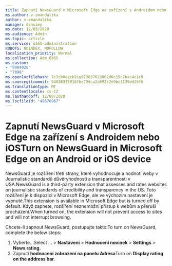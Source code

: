 ```yaml
---
title: Zapnutí NewsGuard v Microsoft Edge na zařízení s Androidem nebo iOS
ms.author: v-smandalika
author: v-smandalika
manager: dansimp
ms.date: 12/03/2020
ms.audience: Admin
ms.topic: article
ms.service: o365-administration
ROBOTS: NOINDEX, NOFOLLOW
localization_priority: Normal
ms.collection: Adm_O365
ms.custom:
- "9004028"
- "7098"
ms.openlocfilehash: 7c3cb0eecb2ce073637623062d6c15c7bac4c1c9
ms.sourcegitcommit: 94036315916fbc79dca2a692c2e9bc1139dd28f6
ms.translationtype: MT
ms.contentlocale: cs-CZ
ms.lasthandoff: 12/08/2020
ms.locfileid: "49676967"
---
```

# <a name="turn-on-newsguard-in-microsoft-edge-on-an-android-or-ios-device"></a><span data-ttu-id="2fbd2-102">Zapnutí NewsGuard v Microsoft Edge na zařízení s Androidem nebo iOS</span><span class="sxs-lookup"><span data-stu-id="2fbd2-102">Turn on NewsGuard in Microsoft Edge on an Android or iOS device</span></span>

<span data-ttu-id="2fbd2-103">NewsGuard je rozšíření třetí strany, které vyhodnocuje a hodnotí weby v Journalistic standardů důvěryhodnosti a transparentnosti v USA.</span><span class="sxs-lookup"><span data-stu-id="2fbd2-103">NewsGuard is a third-party extension that assesses and rates websites on journalistic standards of credibility and transparency in the US.</span></span> <span data-ttu-id="2fbd2-104">Toto rozšíření je k dispozici v Microsoft Edge, ale ve výchozím nastavení je vypnuté.</span><span class="sxs-lookup"><span data-stu-id="2fbd2-104">This extension is available in Microsoft Edge but is turned off by default.</span></span> <span data-ttu-id="2fbd2-105">Když zapnete, rozšíření neznemožní přístup k webům a přeruší procházení.</span><span class="sxs-lookup"><span data-stu-id="2fbd2-105">When turned on, the extension will not prevent access to sites and will not interrupt browsing.</span></span>

<span data-ttu-id="2fbd2-106">Chcete-li zapnout NewsGuard, postupujte takto:</span><span class="sxs-lookup"><span data-stu-id="2fbd2-106">To turn on NewsGuard, complete the below steps:</span></span>
1. <span data-ttu-id="2fbd2-107">Vyberte...</span><span class="sxs-lookup"><span data-stu-id="2fbd2-107">Select …</span></span><span data-ttu-id="2fbd2-108"> > **Nastavení**  >  **Hodnocení novinek**</span><span class="sxs-lookup"><span data-stu-id="2fbd2-108"> > **Settings** > **News rating**.</span></span>
2. <span data-ttu-id="2fbd2-109">Zapnutí **hodnocení zobrazení na panelu Adresa**</span><span class="sxs-lookup"><span data-stu-id="2fbd2-109">Turn on **Display rating on the address bar**.</span></span>